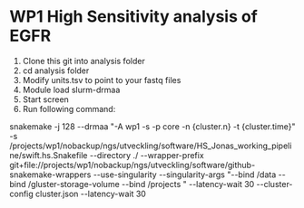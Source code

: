 # WP1 High Sensitivity analysis of EGFR
1. Clone this git into analysis folder
2. cd analysis folder
2. Modify units.tsv to point to your fastq files
3. Module load slurm-drmaa
4. Start screen
5. Run following command:

snakemake -j 128 --drmaa "-A wp1 -s -p core -n {cluster.n} -t {cluster.time}"  -s /projects/wp1/nobackup/ngs/utveckling/software/HS_Jonas_working_pipeline/swift.hs.Snakefile --directory ./ --wrapper-prefix git+file://projects/wp1/nobackup/ngs/utveckling/software/github-snakemake-wrappers --use-singularity --singularity-args "--bind /data --bind /gluster-storage-volume --bind /projects  " --latency-wait 30 --cluster-config cluster.json --latency-wait 30

